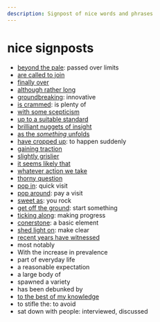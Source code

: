 ```yaml
---
description: Signpost of nice words and phrases
---
```


# nice signposts

* [beyond the pale](http://www.worldwidewords.org/qa/qa-pal2.htm): passed over limits
* [are called to join](https://ludwig.guru/s/are+called+to+join)
* [finally over](https://ludwig.guru/s/were+finally+over)
* [although rather long](https://ludwig.guru/s/although+rather+long)
* [groundbreaking](https://dictionary.cambridge.org/dictionary/english/groundbreaking): innovative
* [is crammed](https://ludwig.guru/s/is+crammed+with): is plenty of
* [with some scepticism](https://ludwig.guru/s/with+some+scepticism)
* [up to a suitable standard](https://www.merriam-webster.com/dictionary/up%20to%20standard)
* [brilliant nuggets of insight](https://www.theguardian.com/books/2015/oct/30/ten-things-i-learned-about-writing-from-stephen-king)
* [as the _something_ unfolds](https://www.merriam-webster.com/dictionary/unfold)
* [have cropped up](https://www.macmillandictionary.com/dictionary/british/crop-up): to happen suddenly
* [gaining traction](https://www.phrasemix.com/phrases/gain-traction)
* [slightly grislier](https://www.theguardian.com/books/2015/oct/30/ten-things-i-learned-about-writing-from-stephen-king)
* [it seems likely that](https://www.linguee.com.br/portugues-ingles/search?source=auto&query=It+seems+likely+that)
* [whatever action we take](https://www.linguee.com.br/portugues-ingles/search?source=auto&query=Whatever+action+we+take)
* [thorny question](https://www.powerthesaurus.org/thorny_question/synonyms)
* [pop in](https://www.powerthesaurus.org/pop_in/synonyms): quick visit
* [pop around](https://www.powerthesaurus.org/pop_around/synonyms): pay a visit
* [sweet as](https://www.powerthesaurus.org/sweet_as/synonyms): you rock
* [get off the ground](https://www.powerthesaurus.org/get_off_the_ground/synonyms): start something
* [ticking along](https://www.usingenglish.com/reference/phrasal-verbs/tick.html): making progress
* [conerstone](https://www.merriam-webster.com/dictionary/cornerstones): a basic element
* [shed light on](https://www.powerthesaurus.org/shed_light_on): make clear
* [recent years have witnessed](https://www.linguee.com/english-portuguese/search?query=recent+years+have+witnessed)
* most notably
* With the increase in prevalence
* part of everyday life
* a reasonable expectation
* a large body of
* spawned a variety
* has been debunked by
* [to the best of my knowledge](https://www.macmillanthesaurus.com/to-the-best-of-my-knowledge)
* to stifle the: to avoid
* sat down with people: interviewed, discussed

